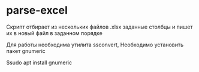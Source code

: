# parse-excel

Скрипт отбирает из нескольких файлов .xlsx заданные столбцы и пишет их в новый файл в заданном порядке

Для работы необходима утилита ssconvert, Необходимо установить пакет gnumeric

$sudo apt install gnumeric
